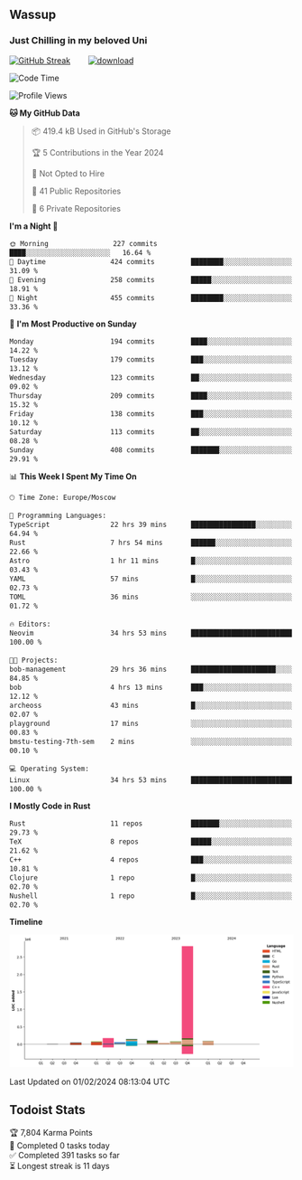 ## Wassup 
### Just Chilling in my beloved Uni 

<!--
-->

[![GitHub Streak](http://github-readme-streak-stats.herokuapp.com?user=archeoss&theme=shades-of-purple&hide_border=true&date_format=j%20M%5B%20Y%5D)](https://git.io/streak-stats)&nbsp;&nbsp;&nbsp;&nbsp;&nbsp;&nbsp;&nbsp;&nbsp;[![download](https://user-images.githubusercontent.com/68448737/147796309-d8b65b1d-4dde-40d9-b03a-2b42aaa6cd43.jpeg)
](http://bmstu.ru/)

<!--START_SECTION:waka-->
![Code Time](http://img.shields.io/badge/Code%20Time-2%2C456%20hrs%2018%20mins-blue)

![Profile Views](http://img.shields.io/badge/Profile%20Views-0-blue)

**🐱 My GitHub Data** 

> 📦 419.4 kB Used in GitHub's Storage 
 > 
> 🏆 5 Contributions in the Year 2024
 > 
> 🚫 Not Opted to Hire
 > 
> 📜 41 Public Repositories 
 > 
> 🔑 6 Private Repositories 
 > 
**I'm a Night 🦉** 

```text
🌞 Morning                227 commits         ████░░░░░░░░░░░░░░░░░░░░░   16.64 % 
🌆 Daytime                424 commits         ████████░░░░░░░░░░░░░░░░░   31.09 % 
🌃 Evening                258 commits         █████░░░░░░░░░░░░░░░░░░░░   18.91 % 
🌙 Night                  455 commits         ████████░░░░░░░░░░░░░░░░░   33.36 % 
```
📅 **I'm Most Productive on Sunday** 

```text
Monday                   194 commits         ████░░░░░░░░░░░░░░░░░░░░░   14.22 % 
Tuesday                  179 commits         ███░░░░░░░░░░░░░░░░░░░░░░   13.12 % 
Wednesday                123 commits         ██░░░░░░░░░░░░░░░░░░░░░░░   09.02 % 
Thursday                 209 commits         ████░░░░░░░░░░░░░░░░░░░░░   15.32 % 
Friday                   138 commits         ███░░░░░░░░░░░░░░░░░░░░░░   10.12 % 
Saturday                 113 commits         ██░░░░░░░░░░░░░░░░░░░░░░░   08.28 % 
Sunday                   408 commits         ███████░░░░░░░░░░░░░░░░░░   29.91 % 
```


📊 **This Week I Spent My Time On** 

```text
🕑︎ Time Zone: Europe/Moscow

💬 Programming Languages: 
TypeScript               22 hrs 39 mins      ████████████████░░░░░░░░░   64.94 % 
Rust                     7 hrs 54 mins       ██████░░░░░░░░░░░░░░░░░░░   22.66 % 
Astro                    1 hr 11 mins        █░░░░░░░░░░░░░░░░░░░░░░░░   03.43 % 
YAML                     57 mins             █░░░░░░░░░░░░░░░░░░░░░░░░   02.73 % 
TOML                     36 mins             ░░░░░░░░░░░░░░░░░░░░░░░░░   01.72 % 

🔥 Editors: 
Neovim                   34 hrs 53 mins      █████████████████████████   100.00 % 

🐱‍💻 Projects: 
bob-management           29 hrs 36 mins      █████████████████████░░░░   84.85 % 
bob                      4 hrs 13 mins       ███░░░░░░░░░░░░░░░░░░░░░░   12.12 % 
archeoss                 43 mins             █░░░░░░░░░░░░░░░░░░░░░░░░   02.07 % 
playground               17 mins             ░░░░░░░░░░░░░░░░░░░░░░░░░   00.83 % 
bmstu-testing-7th-sem    2 mins              ░░░░░░░░░░░░░░░░░░░░░░░░░   00.10 % 

💻 Operating System: 
Linux                    34 hrs 53 mins      █████████████████████████   100.00 % 
```

**I Mostly Code in Rust** 

```text
Rust                     11 repos            ███████░░░░░░░░░░░░░░░░░░   29.73 % 
TeX                      8 repos             █████░░░░░░░░░░░░░░░░░░░░   21.62 % 
C++                      4 repos             ███░░░░░░░░░░░░░░░░░░░░░░   10.81 % 
Clojure                  1 repo              █░░░░░░░░░░░░░░░░░░░░░░░░   02.70 % 
Nushell                  1 repo              █░░░░░░░░░░░░░░░░░░░░░░░░   02.70 % 
```



**Timeline**

![Lines of Code chart](https://raw.githubusercontent.com/archeoss/archeoss/master/assets/bar_graph.png)


 Last Updated on 01/02/2024 08:13:04 UTC
<!--END_SECTION:waka-->

## Todoist Stats

<!-- TODO-IST:START -->
🏆  7,804 Karma Points           
🌸  Completed 0 tasks today           
✅  Completed 391 tasks so far           
⏳  Longest streak is 11 days
<!-- TODO-IST:END -->
